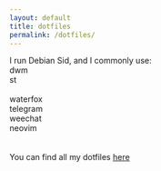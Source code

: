 ```yaml
---
layout: default
title: dotfiles
permalink: /dotfiles/
---
```

I run Debian Sid, and I commonly use:<br>
dwm<br>
st<br>
<br>
waterfox<br>
telegram<br>
weechat<br>
neovim<br>
<br>
<br>
You can find all my dotfiles <a href='https://git.omnius.zone/f0x/dots'>here</a>
